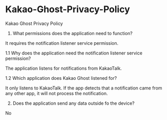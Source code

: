 # Kakao-Ghost-Privacy-Policy
Kakao Ghost Privacy Policy

1. What permissions does the application need to function?

It requires the notification listener service permission.

  1.1 Why does the application need the notification listener service permission?
  
  The application listens for notifications from KakaoTalk.
  
  1.2 Which application does Kakao Ghost listened for?
  
  It only listens to KakaoTalk. If the app detects that a notification came from any other app, it will not process the notification.


2. Does the application send any data outside fo the device?

No
